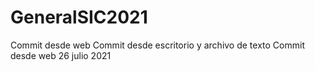 # GeneralSIC2021
Commit desde web
Commit desde escritorio y archivo de texto
Commit desde web 26 julio 2021
